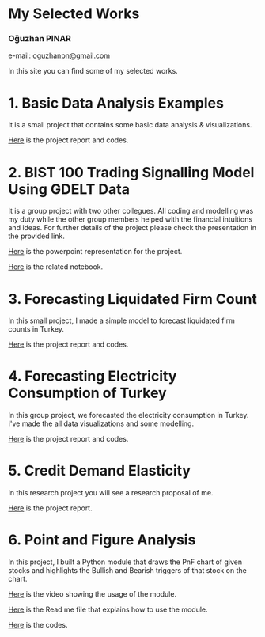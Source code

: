 # My Selected Works
### Oğuzhan PINAR
e-mail: oguzhanpn@gmail.com

In this site you can find some of my selected works.


# 1. Basic Data Analysis Examples
It is a small project that contains some basic data analysis & visualizations.

[Here](Basic_data_analysis.html) is the project report and codes.

# 2. BIST 100 Trading Signalling Model Using GDELT Data
It is a group project with two other collegues. All coding and modelling was my duty while the other group members helped with the financial intuitions and ideas. For further details of the project please check the presentation in the provided link.

[Here](bist_100_signalling.pdf) is the powerpoint representation for the project.

[Here](bist_100_signalling.ipynb) is the related notebook.


# 3. Forecasting Liquidated Firm Count 
In this small project, I made a simple model to forecast liquidated firm counts in Turkey.

[Here](Liq_firm.html) is the project report and codes.

# 4. Forecasting Electricity Consumption of Turkey 
In this group project, we forecasted the electricity consumption in Turkey. I've made the all data visualizations and some modelling. 

[Here](Forecasting_electricity_consumption.html) is the project report and codes.


# 5. Credit Demand Elasticity 
In this research project you will see a research proposal of me.

[Here](credit_demand_elasticity_research_proposal.pdf) is the project report.


# 6. Point and Figure Analysis
In this project, I built a Python module that draws the PnF chart of given stocks and highlights the Bullish and Bearish triggers of that stock on the chart.

[Here](PnF%20analysis/PNF_triggers_how_to_run%20(1).mp4) is the video showing the usage of the module.

[Here](PnF%20analysis/readme.txt) is the Read me file that explains how to use the module.

[Here](PnF%20analysis/pnf_triggers.py) is the codes.

